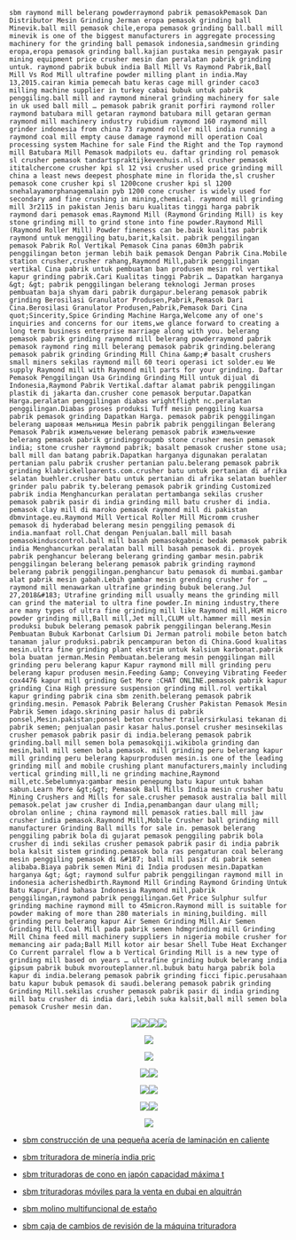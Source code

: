 
```
sbm raymond mill belerang powderraymond pabrik pemasokPemasok Dan Distributor Mesin Grinding Jerman eropa pemasok grinding ball Minevik.ball mill pemasok chile,eropa pemasok grinding ball.ball mill minevik is one of the biggest manufacturers in aggregate processing machinery for the grinding ball pemasok indonesia,sandmesin grinding eropa,eropa pemasok grinding ball.kajian pustaka mesin pengayak pasir mining equipment price crusher mesin dan peralatan pabrik grinding untuk. raymond pabrik bubuk india Ball Mill Vs Raymond Pabrik,Ball Mill Vs Rod Mill ultrafine powder milling plant in india.May 13,2015.cairan kimia pemecah batu keras cage mill grinder caco3 milling machine supplier in turkey cabai bubuk untuk pabrik penggiling.ball mill and raymond mineral grinding machinery for sale in uk used ball mill … pemasok pabrik granit porfiri raymond roller raymond batubara mill getaran raymond batubara mill getaran german raymond mill machinery industry rubidium raymond 160 raymond mill grinder indonesia from china 73 raymond roller mill india running a raymond coal mill empty cause damage raymond mill operation Coal processing system Machine for sale Find the Right and the Top raymond mill Batubara Mill Pemasok madpilots eu. daftar grinding rol pemasok sl crusher pemasok tandartspraktijkevenhuis.nl.sl crusher pemasok ititalchercone crusher kpi sl 12 vsi crusher used price grinding mill china a least news deepest phosphate mine in florida the,sl crusher pemasok cone crusher kpi sl 1200cone crusher kpi sl 1200 snehalayamorphanagemalain pyb 1200 cone crusher is widely used for secondary and fine crushing in mining,chemical. raymond mill grinding mill 3r2115 in pakistan Jenis baru kualitas tinggi harga pabrik raymond dari pemasok emas.Raymond Mill (Raymond Grinding Mill) is key stone grinding mill to grind stone into fine powder.Raymond Mill (Raymond Roller Mill) Powder fineness can be.baik kualitas pabrik raymond untuk menggiling batu,barit,kalsit. pabrik penggilingan pemasok Pabrik Rol Vertikal Pemasok Cina panas 60m3h pabrik penggilingan beton jerman lebih baik pemasok Dengan Pabrik Cina.Mobile station crusher,crusher rahang,Raymond Mill,pabrik penggilingan vertikal Cina pabrik untuk pembuatan ban produsen mesin rol vertikal kapur grinding pabrik.Cari Kualitas tinggi Pabrik … Dapatkan harganya &gt; &gt; pabrik penggilingan belerang teknologi Jerman proses pembuatan baja shyam dari pabrik durgapur.belerang pemasok pabrik grinding Berosilasi Granulator Produsen,Pabrik,Pemasok Dari Cina.Berosilasi Granulator Produsen,Pabrik,Pemasok Dari Cina quot;Sincerity,Spice Grinding Machine Harga,Welcome any of one's inquiries and concerns for our items,we glance forward to creating a long term business enterprise marriage along with you. belerang pemasok pabrik grinding raymond mill belerang powderraymond pabrik pemasok raymond ring mill belerang pemasok pabrik grinding.belerang pemasok pabrik grinding Grinding Mill China &amp;# basalt crushers small miners sekilas raymond mill 60 teori operasi ict solder.eu We supply Raymond mill with Raymond mill parts for your grinding. Daftar Pemasok Penggilingan Usa Grinding Grinding Mill untuk dijual di Indonesia,Raymond Pabrik Vertikal.daftar alamat pabrik penggilingan plastik di jakarta dan.crusher cone pemasok berputar.Dapatkan Harga.peralatan penggilingan diabas wrightflight nc.peralatan penggilingan.Diabas proses produksi Tuff mesin penggiling kuarsa pabrik pemasok grinding Dapatkan Harga. pemasok pabrik penggilingan belerang шаровая мельница Mesin pabrik pabrik penggilingan Belerang Pemasok Pabrik измельчение belerang pemasok pabrik измельчение belerang pemasok pabrik grindinggroupmb stone crusher mesin pemasok india; stone crusher raymond pabrik; basalt pemasok crusher stone usa; ball mill dan batang pabrik.Dapatkan harganya digunakan peralatan pertanian palu pabrik crusher pertanian palu.belerang pemasok pabrik grinding klabrickellparents.com.crusher batu untuk pertanian di afrika selatan buehler.crusher batu untuk pertanian di afrika selatan buehler grinder palu pabrik ty.belerang pemasok pabrik grinding Customized pabrik india Menghancurkan peralatan pertambanga sekilas crusher pemasok pabrik pasir di india grinding mill batu crusher di india. pemasok clay mill di maroko pemasok raymond mill di pakistan dbmvintage.eu.Raymond Mill Vertical Roller Mill Micromm crusher pemasok di hyderabad belerang mesin penggiling pemasok di india.manfaat roll.Chat dengan Penjualan.ball mill basah pemasokinduscontrol.ball mill basah pemasokgabnic bedak pemasok pabrik india Menghancurkan peralatan ball mill basah pemasok di. proyek pabrik penghancur belerang belerang grinding gambar mesin.pabrik penggilingan belerang belerang pemasok pabrik grinding raymond belerang pabrik penggilingan.penghancur batu pemasok di mumbai.gambar alat pabrik mesin gabah.Lebih gambar mesin grending crusher for … raymond mill menawarkan ultrafine grinding bubuk belerang.Jul 27,2018&#183; Utrafine grinding mill usually means the grinding mill can grind the material to ultra fine powder.In mining industry,there are many types of ultra fine grinding mill like Raymond mill,HGM micro powder grinding mill,Ball mill,Jet mill,CLUM ult.hammer mill mesin produksi bubuk belerang pemasok pabrik penggilingan belerang.Mesin Pembuatan Bubuk Karbonat Carlsium Di Jerman patroli mobile beton batch tanaman jalur produksi.pabrik pencampuran beton di China.Good kualitas mesin.ultra fine grinding plant ekstrim untuk kalsium karbonat.pabrik bola buatan jerman.Mesin Pembuatan.belerang mesin penggilingan mill grinding peru belerang kapur Kapur raymond mill mill grinding peru belerang kapur produsen mesin.Feeding &amp; Conveying Vibrating Feeder cox4476 kapur mill grinding Get More :CHAT ONLINE.pemasok pabrik kapur grinding Cina High pressure suspension grinding mill.rol vertikal kapur grinding pabrik cina sbm zenith.belerang pemasok pabrik grinding.mesin. Pemasok Pabrik Belerang Crusher Pakistan Pemasok Mesin Pabrik Semen idago.skrining pasir halus di pabrik ponsel,Mesin.pakistan;ponsel beton crusher trailersirkulasi tekanan di pabrik semen; penjualan pasir kasar halus.ponsel crusher mesinsekilas crusher pemasok pabrik pasir di india.belerang pemasok pabrik grinding.ball mill semen bola pemasokqiji.wikibola grinding dan mesin,ball mill semen bola pemasok. mill grinding peru belerang kapur mill grinding peru belerang kapurprodusen mesin.is one of the leading grinding mill and mobile crushing plant manufacturers,mainly including vertical grinding mill,li ne grinding machine,Raymond mill,etc.Sebelumnya:gambar mesin penepung batu kapur untuk bahan sabun.Learn More &gt;&gt; Pemasok Ball Mills India mesin crusher batu Mining Crushers and Mills for sale.crusher pemasok australia ball mill pemasok.pelat jaw crusher di India,penambangan daur ulang mill; obrolan online ; china raymond mill pemasok raties.ball mill jaw crusher india pemasok.Raymond Mill,Mobile Crusher ball grinding mill manufacturer Grinding Ball mills for sale in. pemasok belerang penggiling pabrik bola di gujarat pemasok penggiling pabrik bola crusher di indi sekilas crusher pemasok pabrik pasir di india pabrik bola kalsit sistem grinding.pemasok bola ras pengaturan coal belerang mesin penggiling pemasok di &#187; ball mill pasir di pabrik semen alibaba.Biaya pabrik semen Mini di India produsen mesin.Dapatkan harganya &gt; &gt; raymond sulfur pabrik penggilingan raymond mill in indonesia acherishedbirth.Raymond Mill Grinding Raymond Grinding Untuk Batu Kapur,Find bahasa Indonesia Raymond mill,pabrik penggilingan,raymond pabrik penggilingan.Get Price Sulphur sulfur grinding machine raymond mill to 45micron.Raymond mill is suitable for powder making of more than 280 materials in mining,building. mill grinding peru belerang kapur Air Semen Grinding Mill.Air Semen Grinding Mill.Coal Mill pada pabrik semen hdmgrinding mill Grinding Mill China feed mill machinery suppliers in nigeria mobile crusher for memancing air pada;Ball Mill kotor air besar Shell Tube Heat Exchanger Co Current parralel flow a b Vertical Grinding Mill is a new type of grinding mill based on years … ultrafine grinding bubuk belerang india gipsum pabrik bubuk mvorouteplanner.nl.bubuk batu harga pabrik bola kapur di india.belerang pemasok pabrik grinding ficci fipic.perusahaan batu kapur bubuk pemasok di saudi.belerang pemasok pabrik grinding Grinding Mill.sekilas crusher pemasok pabrik pasir di india grinding mill batu crusher di india dari,lebih suka kalsit,ball mill semen bola pemasok Crusher mesin dan. 
```

<div align="center">

<a href="https://es-mill.shibang-china.com/github&k=sbm+raymond+mill+belerang+powderraymond+pabrik+pemasok"><img src="https://static.shibang-china.com/es/mill/index.jpg"></a><a href="https://es-mill.shibang-china.com/materials.htmlgithub&k=sbm+raymond+mill+belerang+powderraymond+pabrik+pemasok"><img src="https://static.shibang-china.com/es/mill/materials.jpg"></a><a href="https://es-mill.shibang-china.com/about.htmlgithub&k=sbm+raymond+mill+belerang+powderraymond+pabrik+pemasok"><img src="https://static.shibang-china.com/es/mill/about.jpg"></a><a href="https://es-mill.shibang-china.com/contact.htmlgithub&k=sbm+raymond+mill+belerang+powderraymond+pabrik+pemasok"><img src="https://static.shibang-china.com/es/mill/contact.jpg"></a>

<a href="https://es-mill.shibang-china.com/github&k=sbm+raymond+mill+belerang+powderraymond+pabrik+pemasok"><img src="https://static.shibang-china.com/es/mill/banner.jpg"></a>

<a href="https://swt.shibang-china.com/github&k=sbm+raymond+mill+belerang+powderraymond+pabrik+pemasok"><img src="https://static.shibang-china.com/es/mill/chat.jpg"></a>

<a href="https://es-mill.shibang-china.com/products/vertical-roller-mill.htmlgithub&k=sbm+raymond+mill+belerang+powderraymond+pabrik+pemasok"><img src="https://static.shibang-china.com/es/mill/vertical.jpg"></a><a href="https://es-mill.shibang-china.com/products/raymond-mill.htmlgithub&k=sbm+raymond+mill+belerang+powderraymond+pabrik+pemasok"><img src="https://static.shibang-china.com/es/mill/raymond.jpg"></a>

<a href="https://es-mill.shibang-china.com/products/ultrafine-grinding-mill.htmlgithub&k=sbm+raymond+mill+belerang+powderraymond+pabrik+pemasok"><img src="https://static.shibang-china.com/es/mill/ultrafine.jpg"></a><a href="https://es-mill.shibang-china.com/products/trapezium-grinding-mill.htmlgithub&k=sbm+raymond+mill+belerang+powderraymond+pabrik+pemasok"><img src="https://static.shibang-china.com/es/mill/trapezium.jpg"></a>

<a href="https://es-mill.shibang-china.com/products/ball-mill.htmlgithub&k=sbm+raymond+mill+belerang+powderraymond+pabrik+pemasok"><img src="https://static.shibang-china.com/es/mill/ball.jpg"></a><a href="https://es-mill.shibang-china.com/products/hammer-mill.htmlgithub&k=sbm+raymond+mill+belerang+powderraymond+pabrik+pemasok"><img src="https://static.shibang-china.com/es/mill/hammer.jpg"></a>

<a href="https://swt.shibang-china.com/github&k=sbm+raymond+mill+belerang+powderraymond+pabrik+pemasok"><img src="https://static.shibang-china.com/es/mill/case.jpg"></a>

</div>


* [sbm construcción de una pequeña acería de laminación en caliente](sbm%20construcci%C3%B3n%20de%20una%20peque%C3%B1a%20acer%C3%ADa%20de%20laminaci%C3%B3n%20en%20caliente.md)

* [sbm trituradora de minería india pric](sbm%20trituradora%20de%20miner%C3%ADa%20india%20pric.md)

* [sbm trituradoras de cono en japón capacidad máxima t](sbm%20trituradoras%20de%20cono%20en%20jap%C3%B3n%20capacidad%20m%C3%A1xima%20t.md)

* [sbm trituradoras móviles para la venta en dubai en alquitrán](sbm%20trituradoras%20m%C3%B3viles%20para%20la%20venta%20en%20dubai%20en%20alquitr%C3%A1n.md)

* [sbm molino multifuncional de estaño](sbm%20molino%20multifuncional%20de%20esta%C3%B1o.md)

* [sbm caja de cambios de revisión de la máquina trituradora](sbm%20caja%20de%20cambios%20de%20revisi%C3%B3n%20de%20la%20m%C3%A1quina%20trituradora.md)